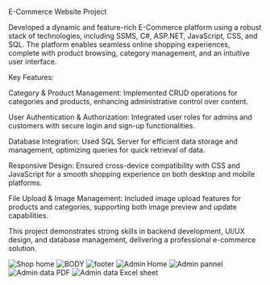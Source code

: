 
E-Commerce Website Project

Developed a dynamic and feature-rich E-Commerce platform using a robust stack of technologies, including SSMS, C#, ASP.NET, JavaScript, CSS, and SQL. The platform enables seamless online shopping experiences, complete with product browsing, category management, and an intuitive user interface.

Key Features:

Category & Product Management: Implemented CRUD operations for categories and products, enhancing administrative control over content.


User Authentication & Authorization: Integrated user roles for admins and customers with secure login and sign-up functionalities.


Database Integration: Used SQL Server for efficient data storage and management, optimizing queries for quick retrieval of data.

Responsive Design: Ensured cross-device compatibility with CSS and JavaScript for a smooth shopping experience on both desktop and mobile platforms.

File Upload & Image Management: Included image upload features for products and categories, supporting both image preview and update capabilities.

This project demonstrates strong skills in backend development, UI/UX design, and database management, delivering a professional e-commerce solution.

![Shop home](https://github.com/user-attachments/assets/cb92f860-192c-4bf0-b64b-bd2967c67bdb)
![BODY](https://github.com/user-attachments/assets/7976d68a-760a-4a6d-9491-a126c4d4c707)
![footer](https://github.com/user-attachments/assets/383cece1-e908-4a00-b57c-d5590be304a2)
![Admin Home](https://github.com/user-attachments/assets/7b985d31-274f-4e51-93fe-cdd054e3c878)
![Admin pannel](https://github.com/user-attachments/assets/fcd0adb8-6d12-458f-9ad4-4cfffa65a245)
![Admin data PDF](https://github.com/user-attachments/assets/aac54225-b34e-4b4d-aad4-f3088b8ec42b)
![Admin data Excel sheet](https://github.com/user-attachments/assets/31443073-fbff-459d-bc06-f555c910d52e)
